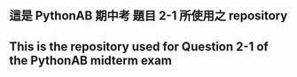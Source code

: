 ## 這是 PythonAB 期中考 題目 2-1 所使用之 repository

## This is the repository used for Question 2-1 of the PythonAB midterm exam

